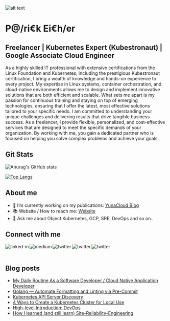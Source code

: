 ![alt text](https://images.squarespace-cdn.com/content/v1/685102e013d0423e70790873/2f10f35a-2cc1-4f25-bc67-7b7c3bd848d6/PXL_20250620_201439997.RAW-01.COVER-EDIT.jpg?format=1500w)

# P@/ri€k Ei€h/er
## Freelancer | Kubernetes Expert (Kubestronaut) | Google Associate Cloud Engineer

As a highly skilled IT professional with extensive certifications from the Linux Foundation and Kubernetes, including the prestigious Kubestronaut certification, I bring a wealth of knowledge and hands-on experience to every project. My expertise in Linux systems, container orchestration, and cloud-native environments allows me to design and implement innovative solutions that are both efficient and scalable. What sets me apart is my passion for continuous training and staying on top of emerging technologies, ensuring that I offer the latest, most effective solutions tailored to your specific needs. I am committed to understanding your unique challenges and delivering results that drive tangible business success. As a freelancer, I provide flexible, personalized, and cost-effective services that are designed to meet the specific demands of your organization. By working with me, you gain a dedicated partner who is focused on helping you solve complex problems and achieve your goals

## Git Stats

![Anurag's GitHub stats](https://github-readme-stats.vercel.app/api?username=itchimonji&count_private=true&show_icons=true&theme=dracula)

[![Top Langs](https://github-readme-stats.vercel.app/api/top-langs/?username=itchimonji&count_private=true&show_icons=true&theme=dracula&langs_count=8&layout=compact)](https://github.com/anuraghazra/github-readme-stats)

## About me

- 🔭 I’m currently working on my publications: [YunaCloud Blog](https://blog.yunacloud.com/)
- 📚 Website / How to reach me: [Website](https://yunacloud.com) 
- 💬 Ask me about Object Kubernetes, GCP, SRE, DevOps and so on..

## Connect with me

[<img align="left" alt="linked-in" src="https://img.shields.io/badge/linkedin-%230077B5.svg?&style=for-the-badge&logo=linkedin&logoColor=white" />](https://www.linkedin.com/in/patrick-eichler/)
[<img align="left" alt="medium" src="https://img.shields.io/badge/medium-%2312100E.svg?&style=for-the-badge&logo=medium&logoColor=white" />](https://itchimonji.medium.com/)
[<img align="left" alt="twitter" src="https://img.shields.io/badge/twitter-%231DA1F2.svg?&style=for-the-badge&logo=twitter&logoColor=white" />](https://twitter.com/Itchimonji)
[<img align="left" alt="twitter" src="https://img.shields.io/badge/instagram-%23fe5341.svg?&style=for-the-badge&logo=instagram&logoColor=white" />](https://www.instagram.com/yunacloud_it/)
[<img align="left" alt="twitter" src="https://img.shields.io/badge/website-000000?style=for-the-badge&logo=About.me&logoColor=white" />](https://yunacloud.com/about)

<br>
<br>

## Blog posts

<!-- BLOG-POST-LIST:START -->
- [My Daily Routine As a Software Developer / Cloud Native Application Developer](https://blog.yunacloud.com/my-daily-routine-as-a-software-developer-cloud-native-application-developer-c345d77ec779)
- [Golang — Automate Formatting and Linting via Pre-Commit](https://blog.yunacloud.com/golang-automate-formatting-and-linting-via-pre-commit-c43740065c2e)
- [Kubernetes API Server Discovery](https://blog.yunacloud.com/kubernetes-api-server-discovery-ac3b358e878e)
- [4 Ways to Create a Kubernetes Cluster for Local Use](https://blog.yunacloud.com/4-ways-to-create-a-kubernetes-cluster-for-local-use-cec7ad52664f)
- [High-level Introduction: DevOps](https://blog.yunacloud.com/high-level-introduction-devops-27ddc5c5a4c1)
- [How I learned (and still learn) Site-Reliability-Engineering](https://blog.yunacloud.com/how-i-learned-and-still-learn-site-reliability-engineering-dd6ad32c4285)

<!-- BLOG-POST-LIST:END -->
